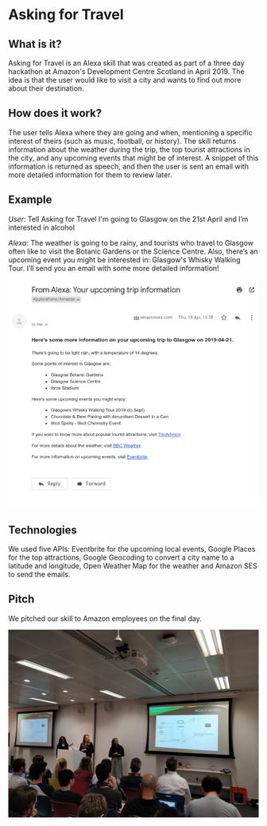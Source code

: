 # Asking for Travel

## What is it?

Asking for Travel is an Alexa skill that was created as part of a three day hackathon at Amazon's Development Centre Scotland in April 2019. The idea is that the user would like to visit a city and wants to find out more about their destination.

## How does it work?

The user tells Alexa where they are going and when, mentioning a specific interest of theirs (such as music, football, or history). The skill returns information about the weather during the trip, the top tourist attractions in the city, and any upcoming events that might be of interest. A snippet of this information is returned as speech, and then the user is sent an email with more detailed information for them to review later.

## Example

*User*: Tell Asking for Travel I'm going to Glasgow on the 21st April and I’m interested in alcohol

*Alexa*: The weather is going to be rainy, and tourists who travel to Glasgow often like to visit the Botanic Gardens or the Science Centre. Also, there’s an upcoming event you might be interested in: Glasgow's Whisky Walking Tour. I’ll send you an email with some more detailed information!

![Email](email.jpg)

## Technologies

We used five APIs: Eventbrite for the upcoming local events, Google Places for the top attractions, Google Geocoding to convert a city name to a latitude and longitude, Open Weather Map for the weather and Amazon SES to send the emails.

## Pitch

We pitched our skill to Amazon employees on the final day.

![Presentation](presentation.jpg)
